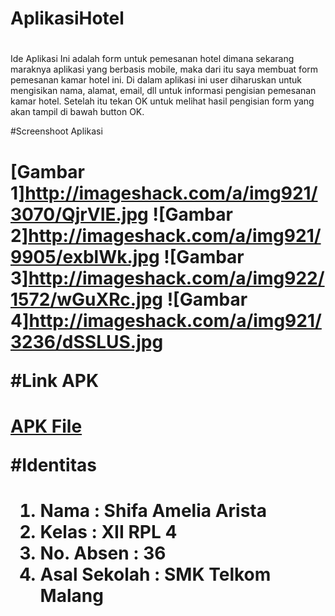 # AplikasiHotel<h1>

Ide Aplikasi Ini adalah form untuk pemesanan hotel dimana sekarang maraknya aplikasi yang berbasis mobile, maka dari itu saya membuat form pemesanan kamar hotel ini. Di dalam aplikasi ini user diharuskan untuk mengisikan nama, alamat, email, dll untuk informasi pengisian pemesanan kamar hotel. Setelah itu tekan OK untuk melihat hasil pengisian form yang akan tampil di bawah button OK.

#Screenshoot Aplikasi<h1>
[Gambar 1]http://imageshack.com/a/img921/3070/QjrVIE.jpg
![Gambar 2]http://imageshack.com/a/img921/9905/exblWk.jpg
![Gambar 3]http://imageshack.com/a/img922/1572/wGuXRc.jpg
![Gambar 4]http://imageshack.com/a/img921/3236/dSSLUS.jpg

#Link APK<h1>
[APK File](https://drive.google.com/open?id=0B6nI3k1J-1-nZkNlOWplSGF0TEk)

#Identitas<h1>
1. Nama : Shifa Amelia Arista
2. Kelas : XII RPL 4
3. No. Absen : 36
4. Asal Sekolah : SMK Telkom Malang

